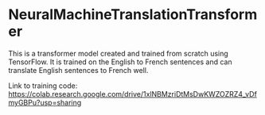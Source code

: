 # NeuralMachineTranslationTransformer
This is a transformer model created and trained from scratch using TensorFlow. It is trained on the English to French sentences and can translate English sentences to French well.

Link to training code: https://colab.research.google.com/drive/1xlNBMzriDtMsDwKWZOZRZ4_vDfmyGBPu?usp=sharing
